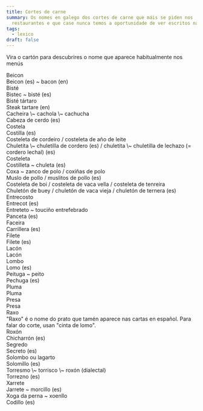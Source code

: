 ```yaml
---
title: Cortes de carne
summary: Os nomes en galego dos cortes de carne que máis se piden nos
  restaurantes e que case nunca temos a oportunidade de ver escritos nas cartas
tags:
  - lexico
draft: false
---
```

Vira o cartón para descubrires o nome que aparece habitualmente nos menús

<e-card color="1">
  <div>Beicon</div>
  <div>Beicon (es) ~ bacon (en)</div>
</e-card>

<e-card color="2">
  <div>Bisté </div>
  <div>Bistec ~ bisté (es)</div>
</e-card>

<e-card color="3">
  <div>Bisté tártaro</div>
  <div>Steak tartare (en)</div>
</e-card>

<e-card color="4">
  <div>Cacheira \~ cachola \~ cachucha</div>
  <div>Cabeza de cerdo (es)</div>
</e-card>

<e-card color="5">
  <div>Costela</div>
  <div>Costilla (es)</div>
</e-card>

<e-card color="6">
  <div>Costeleta de cordeiro / costeleta de año de leite</div>
  <div>Chuletita \~ chuletilla de cordero (es) / chuletita \~ chuletilla de lechazo (= cordero lechal) (es)</div>
</e-card>

<e-card color="7">
  <div>Costeleta</div>
  <div>Costilleta ~ chuleta (es) </div>
</e-card>

<e-card color="8">
  <div>Coxa ~ zanco de polo / coxiñas de polo</div>
  <div>Muslo de pollo / muslitos de pollo (es)</div>
</e-card>

<e-card color="9">
  <div>Costeleta de boi / costeleta de vaca vella / costeleta de tenreira</div>
  <div>Chuletón de buey / chuletón de vaca vieja / chuletón de ternera (es)</div>
</e-card>

<e-card color="10">
  <div>Entrecosto</div>
  <div>Entrecot (es)</div>
</e-card>

<e-card color="1">
  <div>Entreteto ~ touciño entrefebrado</div>
  <div>Panceta (es)</div>
</e-card>

<e-card color="2">
  <div>Faceira</div>
  <div>Carrillera (es)</div>
</e-card>

<e-card color="3">
  <div>Filete</div>
  <div>Filete (es)</div>
</e-card>

<e-card color="4">
  <div>Lacón</div>
  <div>Lacón</div>
</e-card>

<e-card color="5">
  <div>Lombo</div>
  <div>Lomo (es)</div>
</e-card>

<e-card color="6">
  <div>Peituga ~ peito</div>
  <div>Pechuga (es)</div>
</e-card>

<e-card color="7">
  <div>Pluma</div>
  <div>Pluma</div>
</e-card>

<e-card color="8">
  <div>Presa</div>
  <div>Presa</div>
</e-card>

<e-card color="9">
  <div>Raxo</div>
  <div>"Raxo" é o nome do prato que tamén aparece nas cartas en español. Para falar do corte, usan "cinta de lomo".</div>
</e-card>

<e-card color="10">
  <div>Roxón</div>
  <div>Chicharrón (es)</div>
</e-card>

<e-card color="1">
  <div>Segredo</div>
  <div>Secreto (es)</div>
</e-card>

<e-card color="2">
  <div>Solombo ou lagarto</div>
  <div>Solomillo (es)</div>
</e-card>

<e-card color="3">
  <div>Torresmo \~ torrisco \~ roxón (dialectal)</div>
  <div>Torrezno (es)</div>
</e-card>

<e-card color="4">
  <div>Xarrete</div>
  <div>Jarrete ~ morcillo (es)</div>
</e-card>

<e-card color="5">
  <div>Xoga da perna ~ xoenllo</div>
  <div>Codillo (es)</div>
</e-card>